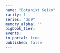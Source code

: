 ```yaml
---
name: "Botanist Keiko"
rarity: 1
series: "ds9"
memory_alpha: ""
bigbook_tier:
events:
in_portal: true
published: false
---
```


